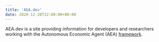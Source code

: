 ```yaml
---
title: 'AEA.dev'
date: 2020-12-28T22:00:00+00:00
---
```


AEA.dev is a site providing information for developers and researchers working with the Autonomous Economic Agent (AEA) [framework](https://github.com/fetchai/agents-aea). 